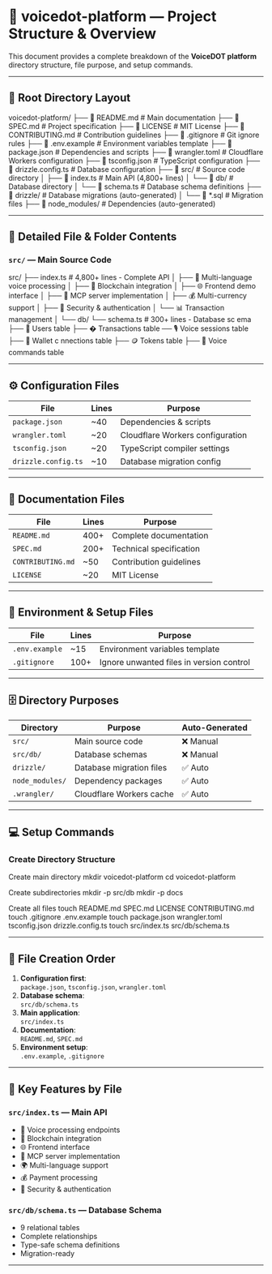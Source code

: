 # 📂 voicedot-platform — Project Structure & Overview

This document provides a complete breakdown of the **VoiceDOT platform** directory structure, file purpose, and setup commands.

---

## 📁 Root Directory Layout

voicedot-platform/
├── 📄 README.md # Main documentation
├── 📄 SPEC.md # Project specification
├── 📄 LICENSE # MIT License
├── 📄 CONTRIBUTING.md # Contribution guidelines
├── 📄 .gitignore # Git ignore rules
├── 📄 .env.example # Environment variables template
├── 📄 package.json # Dependencies and scripts
├── 📄 wrangler.toml # Cloudflare Workers configuration
├── 📄 tsconfig.json # TypeScript configuration
├── 📄 drizzle.config.ts # Database configuration
├── 📁 src/ # Source code directory
│ ├── 📄 index.ts # Main API (4,800+ lines)
│ └── 📁 db/ # Database directory
│ └── 📄 schema.ts # Database schema definitions
├── 📁 drizzle/ # Database migrations (auto-generated)
│ └── 📄 *.sql # Migration files
├── 📁 node_modules/ # Dependencies (auto-generated)

---

## 📜 Detailed File & Folder Contents

### **`src/` — Main Source Code**
src/
├── index.ts # 4,800+ lines - Complete API
│ ├── 🎤 Multi-language voice processing
│ ├── 🔗 Blockchain integration
│ ├── 🌐 Frontend demo interface
│ ├── 🤖 MCP server implementation
│ ├── 💰 Multi-currency support
│ ├── 🔐 Security & authentication
│ └── 📊 Transaction management
│
└── db/
└── schema.ts # 300+ lines - Database sc
ema ├── 👥
Users table ├── �
Transactions table
── 🎙️ Voice sessions table
├── 🔗 Wallet c
nnections table ├──
🪙 Tokens table
├── 📝 Voice commands table


---

## ⚙️ Configuration Files
| File                | Lines  | Purpose                                  |
|--------------------|-------|------------------------------------------|
| `package.json`     | ~40   | Dependencies & scripts                   |
| `wrangler.toml`    | ~20   | Cloudflare Workers configuration         |
| `tsconfig.json`    | ~20   | TypeScript compiler settings              |
| `drizzle.config.ts`| ~10   | Database migration config                 |

---

## 📄 Documentation Files
| File                | Lines  | Purpose                                  |
|--------------------|-------|------------------------------------------|
| `README.md`        | 400+  | Complete documentation                   |
| `SPEC.md`          | 200+  | Technical specification                  |
| `CONTRIBUTING.md`  | ~50   | Contribution guidelines                  |
| `LICENSE`          | ~20   | MIT License                              |

---

## 🔑 Environment & Setup Files
| File           | Lines  | Purpose                                      |
|---------------|-------|----------------------------------------------|
| `.env.example`| ~15   | Environment variables template               |
| `.gitignore`  | 100+  | Ignore unwanted files in version control      |

---

## 🗄 Directory Purposes
| Directory         | Purpose                        | Auto-Generated |
|-------------------|--------------------------------|----------------|
| `src/`            | Main source code               | ❌ Manual       |
| `src/db/`         | Database schemas               | ❌ Manual       |
| `drizzle/`        | Database migration files       | ✅ Auto         |
| `node_modules/`   | Dependency packages            | ✅ Auto         |
| `.wrangler/`      | Cloudflare Workers cache       | ✅ Auto         |

---

## 💻 Setup Commands

### Create Directory Structure

Create main directory
mkdir voicedot-platform
cd voicedot-platform

Create subdirectories
mkdir -p src/db
mkdir -p docs

Create all files
touch README.md SPEC.md LICENSE CONTRIBUTING.md
touch .gitignore .env.example
touch package.json wrangler.toml tsconfig.json drizzle.config.ts
touch src/index.ts src/db/schema.ts

---

## 📂 File Creation Order
1. **Configuration first**:  
   `package.json`, `tsconfig.json`, `wrangler.toml`  
2. **Database schema**:  
   `src/db/schema.ts`  
3. **Main application**:  
   `src/index.ts`  
4. **Documentation**:  
   `README.md`, `SPEC.md`  
5. **Environment setup**:  
   `.env.example`, `.gitignore`

---

## 🎯 Key Features by File

### **`src/index.ts` — Main API**
- 🎤 Voice processing endpoints  
- 🔗 Blockchain integration  
- 🌐 Frontend interface  
- 🤖 MCP server implementation  
- 🌍 Multi-language support  
- 💰 Payment processing  
- 🔐 Security & authentication  

### **`src/db/schema.ts` — Database Schema**
- 9 relational tables  
- Complete relationships  
- Type-safe schema definitions  
- Migration-ready

---
